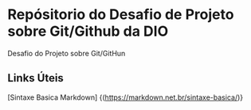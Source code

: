 # Repósitorio do Desafio de Projeto sobre Git/Github da DIO
Desafio do Projeto sobre Git/GitHun

## Links Úteis 
[Sintaxe Basica  Markdown] {(https://markdown.net.br/sintaxe-basica/)}

